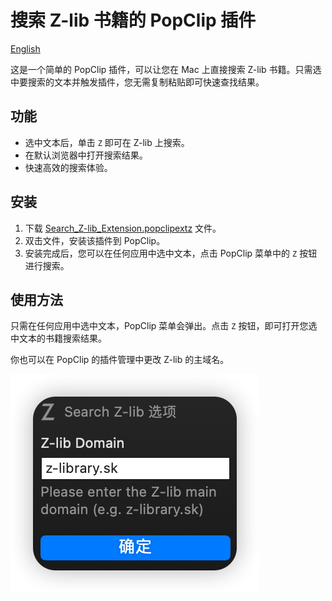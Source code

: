 # 搜索 Z-lib 书籍的 PopClip 插件

[English](https://github.com/Wooden-Robot/Search_Z-lib_PopClip/blob/main/README_en.md)

这是一个简单的 PopClip 插件，可以让您在 Mac 上直接搜索 Z-lib 书籍。只需选中要搜索的文本并触发插件，您无需复制粘贴即可快速查找结果。

## 功能

- 选中文本后，单击 `Z` 即可在 Z-lib 上搜索。
- 在默认浏览器中打开搜索结果。
- 快速高效的搜索体验。

## 安装

1. 下载 [Search_Z-lib_Extension.popclipextz](https://github.com/Wooden-Robot/Search_Z-lib_PopClip/releases/download/v0.02/Search_Z-lib_Extension.popclipextz) 文件。
2. 双击文件，安装该插件到 PopClip。
3. 安装完成后，您可以在任何应用中选中文本，点击 PopClip 菜单中的 `Z` 按钮进行搜索。

## 使用方法

只需在任何应用中选中文本，PopClip 菜单会弹出。点击 `Z` 按钮，即可打开您选中文本的书籍搜索结果。

你也可以在 PopClip 的插件管理中更改 Z-lib 的主域名。

![1.png](/images/1.png)
